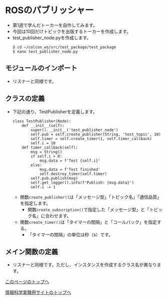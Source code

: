 # ROSのパブリッシャー
- 第1週で学んだトーカーを自作してみます。
- 今回は10回だけトピックを出版するトーカーを作成します。
- test_publisher_node.pyを作成します。
    ```
    $ cd ~/colcon_ws/src/test_package/test_package
    $ nano test_publisher_node.py
    ```

## モジュールのインポート
- リスナーと同様です。

## クラスの定義
- 下記の通り、TestPublisherを定義します。
    ```
    class TestPublisher(Node):
        def __init__(self):
            super().__init__('test_publisher_node')
            self.pub = self.create_publisher(String, 'test_topic', 10)
            self.timer = self.create_timer(1, self.timer_callback)
            self.i = 10
        def timer_callback(self):
            msg = String()
            if self.i > 0:
                msg.data = f'Test {self.i}'
            else:
                msg.data = f'Test finished'
                self.destroy_timer(self.timer)
            self.pub.publish(msg)
            self.get_logger().info(f'Publish: {msg.data}')
            self.i -= 1
    ```
    - 関数`create_publisher()`は「メッセージ型」「トピック名」「通信品質」を指定します。
        - 関数`create_subscription()`で指定した「メッセージ型」と「トピック名」に合わせます。
    - 関数`create_timer()`は「タイマーの間隔」と「コールバック」を指定する。
        - 「タイマーの間隔」の単位は秒（s）です。

## メイン関数の定義
- リスナーと同様です。ただし、インスタンスを作成するクラス名が異なります。

[このページのトップへ](#)

[情報科学実験用サイトのトップへ](https://stl-apu.github.io/laboratory_experiments/)
